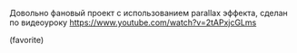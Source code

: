 Довольно фановый проект с использованием parallax эффекта, сделан по видеоуроку
https://www.youtube.com/watch?v=2tAPxjcGLms

(favorite)
